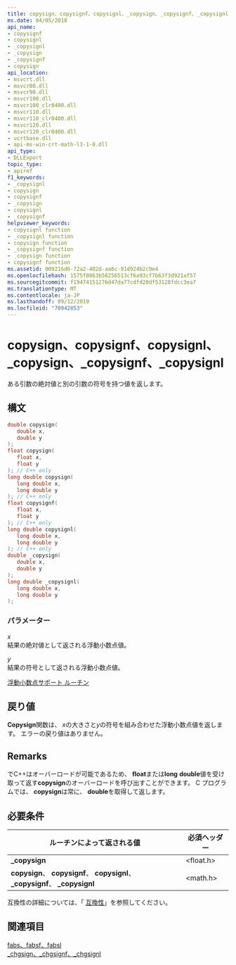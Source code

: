 ```yaml
---
title: copysign、copysignf、copysignl、_copysign、_copysignf、_copysignl
ms.date: 04/05/2018
api_name:
- copysignf
- copysignl
- _copysignl
- _copysign
- _copysignf
- copysign
api_location:
- msvcrt.dll
- msvcr80.dll
- msvcr90.dll
- msvcr100.dll
- msvcr100_clr0400.dll
- msvcr110.dll
- msvcr110_clr0400.dll
- msvcr120.dll
- msvcr120_clr0400.dll
- ucrtbase.dll
- api-ms-win-crt-math-l1-1-0.dll
api_type:
- DLLExport
topic_type:
- apiref
f1_keywords:
- _copysignl
- copysign
- copysignf
- _copysign
- copysignl
- _copysignf
helpviewer_keywords:
- copysignl function
- _copysignl function
- copysign function
- _copysignf function
- _copysign function
- copysignf function
ms.assetid: 009216d6-72a2-402d-aa6c-91d924b2c9e4
ms.openlocfilehash: 1575f0863b56256513cf6a93cf7b63f3d921af57
ms.sourcegitcommit: f19474151276d47da77cdfd20df53128fdcc3ea7
ms.translationtype: MT
ms.contentlocale: ja-JP
ms.lasthandoff: 09/12/2019
ms.locfileid: "70942853"
---
```

# <a name="copysign-copysignf-copysignl-_copysign-_copysignf-_copysignl"></a>copysign、copysignf、copysignl、_copysign、_copysignf、_copysignl

ある引数の絶対値と別の引数の符号を持つ値を返します。

## <a name="syntax"></a>構文

```C
double copysign(
   double x,
   double y
);
float copysign(
   float x,
   float y
); // C++ only
long double copysign(
   long double x,
   long double y
); // C++ only
float copysignf(
   float x,
   float y
); // C++ only
long double copysignl(
   long double x,
   long double y
); // C++ only
double _copysign(
   double x,
   double y
);
long double _copysignl(
   long double x,
   long double y
);
```

### <a name="parameters"></a>パラメーター

*x*<br/>
結果の絶対値として返される浮動小数点値。

*y*<br/>
結果の符号として返される浮動小数点値。

[浮動小数点サポート ルーチン](../../c-runtime-library/floating-point-support.md)

## <a name="return-value"></a>戻り値

**Copysign**関数は、 *x*の大きさと*y*の符号を組み合わせた浮動小数点値を返します。 エラーの戻り値はありません。

## <a name="remarks"></a>Remarks

でC++はオーバーロードが可能であるため、 **float**または**long** **double**値を受け取って返す**copysign**のオーバーロードを呼び出すことができます。 C プログラムでは、 **copysign**は常に、 **double**を取得して返します。

## <a name="requirements"></a>必要条件

|ルーチンによって返される値|必須ヘッダー|
|-------------|---------------------|
|**_copysign**|\<float.h>|
|**copysign**、 **copysignf**、 **copysignl**、 **_copysignf**、 **_copysignl**|\<math.h>|

互換性の詳細については、「 [互換性](../../c-runtime-library/compatibility.md)」を参照してください。

## <a name="see-also"></a>関連項目

[fabs、fabsf、fabsl](fabs-fabsf-fabsl.md)<br/>
[_chgsign、_chgsignf、_chgsignl](chgsign-chgsignf-chgsignl.md)<br/>
